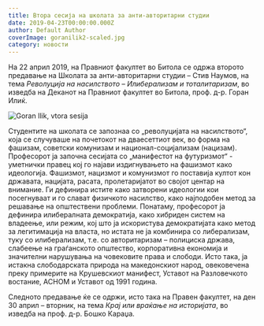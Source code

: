 ```yaml
---
title: Втора сесија на школата за анти-авторитарни студии
date: 2019-04-23T00:00:00.000Z
author: Default Author
coverImage: goranilik2-scaled.jpg
category: новости
---
```


На 22 април 2019, на Правниот факултет во Битола се одржа второто предавање на Школата за анти-авторитарни студии – Стив Наумов, на тема _Револуција на насилството – Илиберализам и тоталитаризам_, во изведба на Деканот на Правниот факултет во Битола, проф. д-р. Горан Илиќ.

![Goran Ilik, vtora sesija](http://libertaniabackup.local/wp-content/uploads/2019/04/goranilik2-1024x683.jpg)

Студентите на школата се запознаа со „револуцијата на насилството“, која се случуваше на почетокот на дваесеттиот век, во форма на фашизам, советски комунизам и национал-социјализам (нацизам). Професорот ја започна сесијата со „манифестот на футуризмот“ - уметнички правец кој го најави издигнувањето на фашизмот како идеологија. Фашизмот, нацизмот и комунизмот го поставија култот кон државата, нацијата, расата, пролетаријатот во својот центар на внимание. Ги дефинира истите како затворени идеологии кои посегнуваат и го слават физичкото насилство, како најподобен метод за решавање на општествени проблеми. Понатаму, професорот ја дефинира илибералната демократија, како хибриден систем на владеење, или режим, кој што ја искористува демократијата како метод за легитимација на власта, но истата не ја комбинира со либерализам, туку со илиберализам, т.е. со авторитаризам – полициска држава, слабеење на граѓанското општество, корпоративна економија и значителни нарушувања на човековите права и слободи. Исто така, ја истакна слободарската природа на македонскиот народ, овековечена преку примерите на Крушевскиот манифест, Уставот на Разловечкото востание, АСНОМ и Уставот од 1991 година.

Следното предавање ќе се одржи, исто така на Правен факултет, на ден 30 април – вторник, на тема _Крај или враќање на историјата_, во изведба на проф. д-р. Бошко Караџа.
